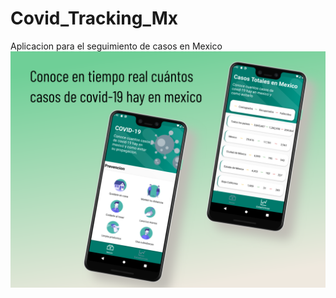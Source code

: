 # Covid_Tracking_Mx
Aplicacion para el seguimiento de casos en Mexico
![alt text](https://github.com/Uriel281198/Covid_Tracking_Mx/blob/master/screen.png)


